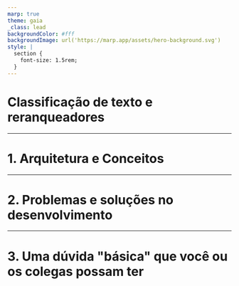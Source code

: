 ```yaml
---
marp: true
theme: gaia
_class: lead
backgroundColor: #fff
backgroundImage: url('https://marp.app/assets/hero-background.svg')
style: |
  section {
    font-size: 1.5rem;
  }
---
```


# Classificação de texto e reranqueadores

---
<!-- paginate: true -->

# 1. Arquitetura e Conceitos

---

# 2. Problemas e soluções no desenvolvimento

---

# 3. Uma dúvida "básica" que você ou os colegas possam ter


